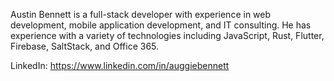 Austin Bennett is a full-stack developer with experience in web development, mobile application development, and IT consulting. He has experience with a variety of technologies including JavaScript, Rust, Flutter, Firebase, SaltStack, and Office 365.

LinkedIn: https://www.linkedin.com/in/auggiebennett

